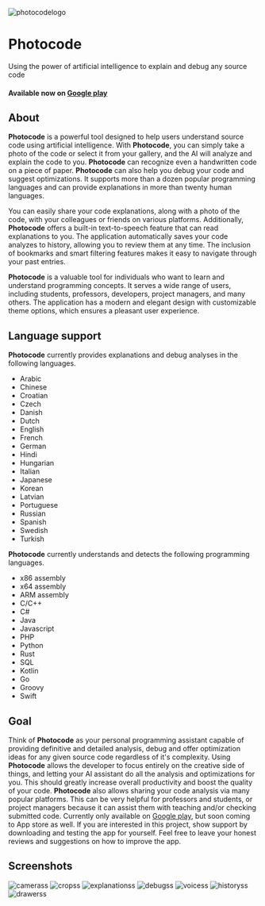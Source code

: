 ![photocodelogo](https://play-lh.googleusercontent.com/Kue6Rb2qWia7FXfi1I3eCTbCMRjdL6f0Gr__4vJFSAS1GUE603mLZZTHSxB7QydTIvyI=w480-h960-rw)
# Photocode
Using the power of artificial intelligence to explain and debug any source code
#### Available now on [Google play](https://play.google.com/store/apps/details?id=com.thephotocode.photocode)

## About
**Photocode** is a powerful tool designed to help users understand source code using artificial intelligence. With **Photocode**, you can simply take a photo of the code or select it from your gallery, and the AI ​​will analyze and explain the code to you. **Photocode** can recognize even a handwritten code on a piece of paper. **Photocode** can also help you debug your code and suggest optimizations. It supports more than a dozen popular programming languages ​​and can provide explanations in more than twenty human languages.

You can easily share your code explanations, along with a photo of the code, with your colleagues or friends on various platforms. Additionally, **Photocode** offers a built-in text-to-speech feature that can read explanations to you. The application automatically saves your code analyzes to history, allowing you to review them at any time. The inclusion of bookmarks and smart filtering features makes it easy to navigate through your past entries.

**Photocode** is a valuable tool for individuals who want to learn and understand programming concepts. It serves a wide range of users, including students, professors, developers, project managers, and many others. The application has a modern and elegant design with customizable theme options, which ensures a pleasant user experience.

## Language support
**Photocode** currently provides explanations and debug analyses in the following languages.
+ Arabic
+ Chinese
+ Croatian
+ Czech
+ Danish
+ Dutch
+ English
+ French
+ German
+ Hindi
+ Hungarian
+ Italian
+ Japanese
+ Korean
+ Latvian
+ Portuguese
+ Russian
+ Spanish
+ Swedish
+ Turkish

**Photocode** currently understands and detects the following programming languages.
+ x86 assembly
+ x64 assembly
+ ARM assembly
+ C/C++
+ C#
+ Java
+ Javascript
+ PHP
+ Python
+ Rust
+ SQL
+ Kotlin
+ Go
+ Groovy
+ Swift

## Goal
Think of **Photocode** as your personal programming assistant capable of providing definitive and detailed analysis, debug and offer optimization ideas for any given source code regardless of it's complexity. Using **Photocode** allows the developer to focus entirely on the creative side of things, and letting your AI assistant do all the analysis and optimizations for you. This should greatly increase overall productivity and boost the quality of your code. **Photocode** also allows sharing your code analysis via many popular platforms. This can be very helpful for professors and students, or project managers because it can assist them with teaching and/or checking submitted code. Currently only available on [Google play](https://play.google.com/store/apps/details?id=com.thephotocode.photocode), but soon coming to App store as well. If you are interested in this project, show support by downloading and testing the app for yourself. Feel free to leave your honest reviews and suggestions on how to improve the app.

## Screenshots
![camerass](https://play-lh.googleusercontent.com/zScG21Ol4GBOAhz1TcnGBYAUQOO3M95PGPbRBHHrQdRfpdwmi13y-9AQhbzk6mK2d8E=w1052-h592-rw)
![cropss](https://play-lh.googleusercontent.com/iDv9yn5l7hKijr2Wl7xWkUe8SaMPXDg_TtHDbxO2HZkCO5bGEYrUtJu7ux9LCKJbdg5u=w1052-h592-rw)
![explanationss](https://play-lh.googleusercontent.com/329FFAcozMXaAlXVHJZ47t3E2UGl3PDc5qcE4IIUbz7Xk6xxRrPH5HVER49znaIdU9g=w1052-h592-rw)
![debugss](https://play-lh.googleusercontent.com/UE4bZNV_qZPma_uNccRy_G_USr2pf4QKzwUHYny6Ac0F6B9mTVnAnrZtjW3jN0eOOPI=w1052-h592-rw)
![voicess](https://play-lh.googleusercontent.com/mzi5dFNjVCroSbpegcA0-K5ncOUbQIAYey6XlBoaXTTzL3oBjyvFZVQORCy_NnD2eI0=w1052-h592-rw)
![historyss](https://play-lh.googleusercontent.com/38a5OqOGsiQ0ANlTmu07ETNwCAFDhm9etnrEsSWxQUpAFfq_dXxoaBi9mHORRjeSlvw=w1052-h592-rw)
![drawerss](https://play-lh.googleusercontent.com/rm-Z4lG1yU6XbUqKi0pIpaN_7qHJ5HbbM0WejbIGNSRNYfurKvtWjIicCr1wwJ3rEg=w1052-h592-rw)
